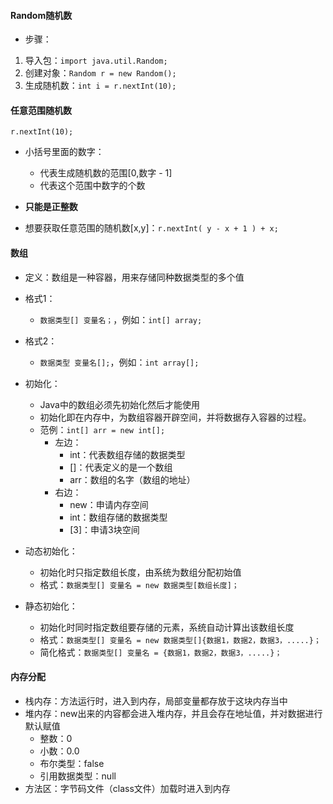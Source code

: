 #### Random随机数

- 步骤：

1. 导入包：`import java.util.Random;`
2. 创建对象：`Random r = new Random();`
3. 生成随机数：`int i = r.nextInt(10);`

#### 任意范围随机数

`r.nextInt(10);`

- 小括号里面的数字：
  - 代表生成随机数的范围[0,数字 - 1]
  - 代表这个范围中数字的个数
- **只能是正整数**
  
- 想要获取任意范围的随机数[x,y]：`r.nextInt( y - x + 1 ) + x;`

#### 数组

- 定义：数组是一种容器，用来存储同种数据类型的多个值
- 格式1：
  - `数据类型[] 变量名；`，例如：`int[] array;`
- 格式2：
  - `数据类型 变量名[];`，例如：`int array[];`

- 初始化：
  - Java中的数组必须先初始化然后才能使用
  - 初始化即在内存中，为数组容器开辟空间，并将数据存入容器的过程。
  - 范例：`int[] arr = new int[];`
    - 左边：
      - int：代表数组存储的数据类型
      - []：代表定义的是一个数组
      - arr：数组的名字（数组的地址）
    - 右边：
      - new：申请内存空间
      - int：数组存储的数据类型
      - [3]：申请3块空间

- 动态初始化：
  - 初始化时只指定数组长度，由系统为数组分配初始值
  - 格式：`数据类型[] 变量名 = new 数据类型[数组长度]；`
- 静态初始化：
  - 初始化时同时指定数组要存储的元素，系统自动计算出该数组长度
  - 格式：`数据类型[] 变量名 = new 数据类型[]{数据1，数据2，数据3，.....}；`
  - 简化格式：`数据类型[] 变量名 = {数据1，数据2，数据3，.....}；`

#### 内存分配

- 栈内存：方法运行时，进入到内存，局部变量都存放于这块内存当中
- 堆内存：new出来的内容都会进入堆内存，并且会存在地址值，并对数据进行默认赋值
  - 整数：0
  - 小数：0.0
  - 布尔类型：false
  - 引用数据类型：null
- 方法区：字节码文件（class文件）加载时进入到内存

